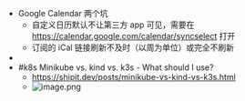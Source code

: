 - Google Calendar 两个坑
	- 自定义日历默认不让第三方 app 可见，需要在 https://calendar.google.com/calendar/syncselect 打开
	- 订阅的 iCal 链接刷新不及时（以周为单位）或完全不刷新
-
- #k8s Minikube vs. kind vs. k3s - What should I use?
	- https://shipit.dev/posts/minikube-vs-kind-vs-k3s.html
	- ![image.png](../assets/image_1656043410287_0.png)